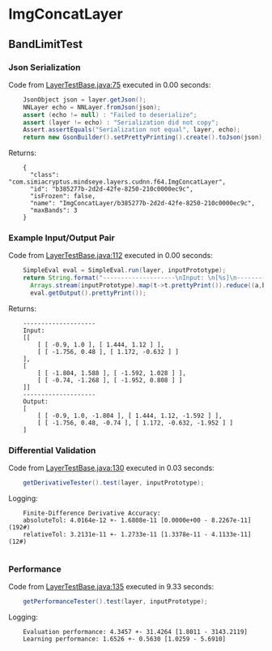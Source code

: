 # ImgConcatLayer
## BandLimitTest
### Json Serialization
Code from [LayerTestBase.java:75](../../../../../../../../../../MindsEye/src/test/java/com/simiacryptus/mindseye/layers/LayerTestBase.java#L75) executed in 0.00 seconds: 
```java
    JsonObject json = layer.getJson();
    NNLayer echo = NNLayer.fromJson(json);
    assert (echo != null) : "Failed to deserialize";
    assert (layer != echo) : "Serialization did not copy";
    Assert.assertEquals("Serialization not equal", layer, echo);
    return new GsonBuilder().setPrettyPrinting().create().toJson(json);
```

Returns: 

```
    {
      "class": "com.simiacryptus.mindseye.layers.cudnn.f64.ImgConcatLayer",
      "id": "b385277b-2d2d-42fe-8250-210c0000ec9c",
      "isFrozen": false,
      "name": "ImgConcatLayer/b385277b-2d2d-42fe-8250-210c0000ec9c",
      "maxBands": 3
    }
```



### Example Input/Output Pair
Code from [LayerTestBase.java:112](../../../../../../../../../../MindsEye/src/test/java/com/simiacryptus/mindseye/layers/LayerTestBase.java#L112) executed in 0.00 seconds: 
```java
    SimpleEval eval = SimpleEval.run(layer, inputPrototype);
    return String.format("--------------------\nInput: \n[%s]\n--------------------\nOutput: \n%s",
      Arrays.stream(inputPrototype).map(t->t.prettyPrint()).reduce((a,b)->a+",\n"+b).get(),
      eval.getOutput().prettyPrint());
```

Returns: 

```
    --------------------
    Input: 
    [[
    	[ [ -0.9, 1.0 ], [ 1.444, 1.12 ] ],
    	[ [ -1.756, 0.48 ], [ 1.172, -0.632 ] ]
    ],
    [
    	[ [ -1.804, 1.588 ], [ -1.592, 1.028 ] ],
    	[ [ -0.74, -1.268 ], [ -1.952, 0.808 ] ]
    ]]
    --------------------
    Output: 
    [
    	[ [ -0.9, 1.0, -1.804 ], [ 1.444, 1.12, -1.592 ] ],
    	[ [ -1.756, 0.48, -0.74 ], [ 1.172, -0.632, -1.952 ] ]
    ]
```



### Differential Validation
Code from [LayerTestBase.java:130](../../../../../../../../../../MindsEye/src/test/java/com/simiacryptus/mindseye/layers/LayerTestBase.java#L130) executed in 0.03 seconds: 
```java
    getDerivativeTester().test(layer, inputPrototype);
```
Logging: 
```
    Finite-Difference Derivative Accuracy:
    absoluteTol: 4.0164e-12 +- 1.6808e-11 [0.0000e+00 - 8.2267e-11] (192#)
    relativeTol: 3.2131e-11 +- 1.2733e-11 [1.3378e-11 - 4.1133e-11] (12#)
    
```

### Performance
Code from [LayerTestBase.java:135](../../../../../../../../../../MindsEye/src/test/java/com/simiacryptus/mindseye/layers/LayerTestBase.java#L135) executed in 9.33 seconds: 
```java
    getPerformanceTester().test(layer, inputPrototype);
```
Logging: 
```
    Evaluation performance: 4.3457 +- 31.4264 [1.8011 - 3143.2119]
    Learning performance: 1.6526 +- 0.5630 [1.0259 - 5.6910]
    
```

